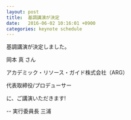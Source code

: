 ```yaml
---
layout: post
title:  基調講演が決定 
date:   2016-06-02 10:16:01 +0900
categories: keynote schedule
---
```


基調講演が決定しました。

岡本 真 さん

アカデミック・リソース・ガイド株式会社（ARG）

代表取締役/プロデューサー

に、ご講演いただきます!

--
実行委員長 三浦

